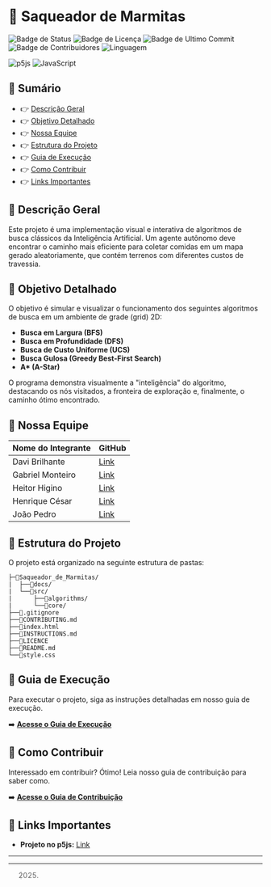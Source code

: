 # 🤖 Saqueador de Marmitas

![Badge de Status](https://img.shields.io/badge/status-em%20desenvolvimento-yellow)
![Badge de Licença](https://img.shields.io/github/license/krosct/Projeto-ESS)
![Badge de Ultimo Commit](https://img.shields.io/github/last-commit/krosct/Projeto-ESS)
![Badge de Contribuidores](https://img.shields.io/github/contributors/krosct/Projeto-ESS)
![Linguagem](https://img.shields.io/github/languages/top/krosct/Projeto-ESS)

![p5js](https://img.shields.io/badge/p5.js-ED225D?style=for-the-badge&logo=p5.js&logoColor=white)
![JavaScript](https://img.shields.io/badge/javascript-%23323330.svg?style=for-the-badge&logo=javascript&logoColor=%23F7DF1E)

## 📌 Sumário
- 👉 [Descrição Geral](#descrição-geral)
- 👉 [Objetivo Detalhado](#objetivo-detalhado)
- 👉 [Nossa Equipe](#nossa-equipe)
- 👉 [Estrutura do Projeto](#estrutura-do-projeto)
- 👉 [Guia de Execução](#guia-de-execução)
- 👉 [Como Contribuir](#como-contribuir)
- 👉 [Links Importantes](#links-importantes)

## 📜 Descrição Geral

Este projeto é uma implementação visual e interativa de algoritmos de busca clássicos da Inteligência Artificial. Um agente autônomo deve encontrar o caminho mais eficiente para coletar comidas em um mapa gerado aleatoriamente, que contém terrenos com diferentes custos de travessia.

## 🎯 Objetivo Detalhado

O objetivo é simular e visualizar o funcionamento dos seguintes algoritmos de busca em um ambiente de grade (grid) 2D:

-   **Busca em Largura (BFS)**
-   **Busca em Profundidade (DFS)**
-   **Busca de Custo Uniforme (UCS)**
-   **Busca Gulosa (Greedy Best-First Search)**
-   **A\* (A-Star)**

O programa demonstra visualmente a "inteligência" do algoritmo, destacando os nós visitados, a fronteira de exploração e, finalmente, o caminho ótimo encontrado.

## 👥 Nossa Equipe

| Nome do Integrante | GitHub                                |
| ------------------ | ------------------------------------- |
| Davi Brilhante  | [Link](https://github.com/Davi-SB)     |
| Gabriel Monteiro  | [Link](https://github.com/krosct)     |
| Heitor Higino  | [Link](https://placebacon.net/400/300)     |
| Henrique César  | [Link](https://github.com/SapoSopa)     |
| João Pedro  | [Link](https://placebacon.net/400/300)     |

## 📂 Estrutura do Projeto

O projeto está organizado na seguinte estrutura de pastas:

```
├─📁Saqueador_de_Marmitas/
|  ├──📁docs/
|  └──📁src/
|      ├──📁algorithms/
|      └──📁core/
├──📄.gitignore
├──📄CONTRIBUTING.md
├──📄index.html
├──📄INSTRUCTIONS.md
├──📄LICENCE
├──📄README.md
└──📄style.css
```

## 🚀 Guia de Execução

Para executar o projeto, siga as instruções detalhadas em nosso guia de execução.

➡️ **[Acesse o Guia de Execução](./INSTRUCTIONS.md)**

## 🤝 Como Contribuir

Interessado em contribuir? Ótimo! Leia nosso guia de contribuição para saber como.

➡️ **[Acesse o Guia de Contribuição](./CONTRIBUTING.md)**

## 🔗 Links Importantes

- **Projeto no p5js:** [Link](https://placebacon.net/400/300)

---
---
> 2025.